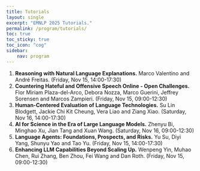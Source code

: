 ```yaml
---
title: Tutorials
layout: single
excerpt: "EMNLP 2025 Tutorials."
permalink: /program/tutorials/
toc: true
toc_sticky: true
toc_icon: "cog" 
sidebar: 
    nav: program
---
```


1. **Reasoning with Natural Language Explanations.** Marco Valentino and André Freitas. (Friday, Nov 15, 14:00-17:30)
2. **Countering Hateful and Offensive Speech Online - Open Challenges.** Flor Miriam Plaza-del-Arco, Debora Nozza, Marco Guerini, Jeffrey Sorensen and Marcos Zampieri. (Friday, Nov 15, 09:00-12:30)
3. **Human-Centered Evaluation of Language Technologies.** Su Lin Blodgett, Jackie Chi Kit Cheung, Vera Liao and Ziang Xiao. (Saturday, Nov 16, 14:00-17:30)
4. **AI for Science in the Era of Large Language Models.** Zhenyu Bi, Minghao Xu, Jian Tang and Xuan Wang. (Saturday, Nov 16, 09:00-12:30)
5. **Language Agents: Foundations, Prospects, and Risks.** Yu Su, Diyi Yang, Shunyu Yao and Tao Yu. (Friday, Nov 15, 14:00-17:30)
6. **Enhancing LLM Capabilities Beyond Scaling Up.** Wenpeng Yin, Muhao Chen, Rui Zhang, Ben Zhou, Fei Wang and Dan Roth. (Friday, Nov 15, 09:00-12:30)
